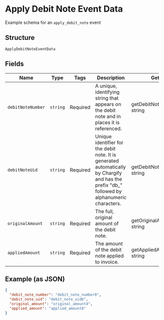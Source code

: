 
# Apply Debit Note Event Data

Example schema for an `apply_debit_note` event

## Structure

`ApplyDebitNoteEventData`

## Fields

| Name | Type | Tags | Description | Getter | Setter |
|  --- | --- | --- | --- | --- | --- |
| `debitNoteNumber` | `string` | Required | A unique, identifying string that appears on the debit note and in places it is referenced. | getDebitNoteNumber(): string | setDebitNoteNumber(string debitNoteNumber): void |
| `debitNoteUid` | `string` | Required | Unique identifier for the debit note. It is generated automatically by Chargify and has the prefix "db_" followed by alphanumeric characters. | getDebitNoteUid(): string | setDebitNoteUid(string debitNoteUid): void |
| `originalAmount` | `string` | Required | The full, original amount of the debit note. | getOriginalAmount(): string | setOriginalAmount(string originalAmount): void |
| `appliedAmount` | `string` | Required | The amount of the debit note applied to invoice. | getAppliedAmount(): string | setAppliedAmount(string appliedAmount): void |

## Example (as JSON)

```json
{
  "debit_note_number": "debit_note_number0",
  "debit_note_uid": "debit_note_uid6",
  "original_amount": "original_amount4",
  "applied_amount": "applied_amount8"
}
```

